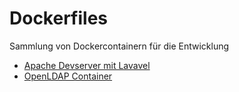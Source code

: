 # Dockerfiles

Sammlung von Dockercontainern für die Entwicklung

- [Apache Devserver mit Lavavel](apache_devserver/README.md)
- [OpenLDAP Container](openldap_server/README.md)
